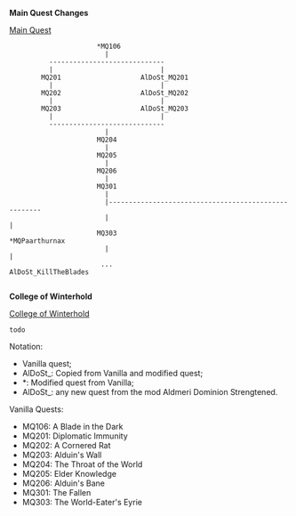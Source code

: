 
**Main Quest Changes**

[Main Quest](https://elderscrolls.fandom.com/wiki/Main_Quest_(Skyrim)#Quests)

```
                      *MQ106
                        |
          -----------------------------
          |                           |
        MQ201                    AlDoSt_MQ201
          |                           |
        MQ202                    AlDoSt_MQ202
          |                           |
        MQ203                    AlDoSt_MQ203
          |                           |
          -----------------------------
                        |
                      MQ204
                        |
                      MQ205
                        |  
                      MQ206
                        |                   
                      MQ301
                        |
                        |-----------------------------------------------------
                        |                                                    |
                      MQ303                                          *MQPaarthurnax
                        |                                                    |
                       ...                                             AlDoSt_KillTheBlades      
                                                                             

```

**College of Winterhold**

[College of Winterhold](https://elderscrolls.fandom.com/wiki/College_of_Winterhold_(Skyrim)#Quests)

```
todo
```

Notation:
* <X> Vanilla quest;
* AlDoSt_<X>: Copied from Vanilla and modified quest;
* *<X>: Modified quest from Vanilla;
* AlDoSt_<X>: any new quest from the mod Aldmeri Dominion Strengtened.

Vanilla Quests: 
* MQ106: A Blade in the Dark
* MQ201: Diplomatic Immunity
* MQ202: A Cornered Rat
* MQ203: Alduin's Wall
* MQ204: The Throat of the World
* MQ205: Elder Knowledge
* MQ206: Alduin's Bane
* MQ301: The Fallen
* MQ303: The World-Eater's Eyrie












